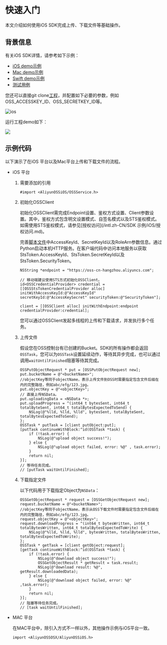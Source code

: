 # 快速入门

本文介绍如何使用iOS SDK完成上传、下载文件等基础操作。

## 背景信息

有关iOS SDK详情，请参考如下示例：

-   [iOS demo示例](https://github.com/aliyun/aliyun-oss-ios-sdk/tree/master/Example/AliyunOSSSDK-iOS-Example)
-   [Mac demo示例](https://github.com/aliyun/aliyun-oss-ios-sdk/tree/master/Example/AliyunOSSSDK-OSX-Example)
-   [Swift demo示例](https://github.com/aliyun/aliyun-oss-ios-sdk/tree/master/OSSSwiftDemo)
-   [测试用例](https://github.com/aliyun/AliyunOSSiOS/tree/master/AliyunOSSiOSTests)

您还可以直接git clone[工程](https://github.com/aliyun/aliyun-oss-ios-sdk)，并配置如下必要的参数，例如OSS\_ACCESSKEY\_ID、OSS\_SECRETKEY\_ID等。

![ios](https://static-aliyun-doc.oss-cn-hangzhou.aliyuncs.com/assets/img/zh-CN/0333749951/p88591.png)

运行工程demo如下：

![](https://static-aliyun-doc.oss-cn-hangzhou.aliyuncs.com/assets/img/zh-CN/0333749951/p13694.png)

## 示例代码

以下演示了在iOS 平台以及Mac平台上传和下载文件的流程。

-   iOS 平台
    1.  需要添加的引用

        ```
        #import <AliyunOSSiOS/OSSService.h>                            
        ```

    2.  初始化OSSClient

        初始化OSSClient需完成Endpoint设置、鉴权方式设置、Client参数设置。其中，鉴权方式包含明文设置模式、自签名模式以及STS鉴权模式。 如需使用STS鉴权模式，请参见[授权访问](/intl.zh-CN/SDK 示例/iOS/授权访问.md)。

        完善[脚本文件](https://github.com/aliyun/aliyun-oss-android-sdk/blob/master/app/sts_local_server/python/sts.py)中AccessKeyId、SecretKeyId以及RoleArn参数信息。通过Python启动本机HTTP服务。在客户端代码中访问本地服务以获取StsToken.AccessKeyId、StsToken.SecretKeyId以及StsToken.SecurityToken。

        ```
        NSString *endpoint = "https://oss-cn-hangzhou.aliyuncs.com";
        
        // 移动端建议使用STS方式初始化OSSClient。
        id<OSSCredentialProvider> credential = [[OSSStsTokenCredentialProvider alloc] initWithAccessKeyId:@"AccessKeyId" secretKeyId:@"AccessKeySecret" securityToken:@"SecurityToken"];
        
        client = [[OSSClient alloc] initWithEndpoint:endpoint credentialProvider:credential];                            
        ```

        您可以通过OSSClient发起多线程的上传和下载请求，并发执行多个任务。

    3.  上传文件

        假设您在OSS控制台有已创建的Bucket。SDK的所有操作都会返回`OSSTask`，您可以为`OSSTask`设置延续动作，等待其异步完成，也可以通过调用`waitUntilFinished`阻塞等待其完成。

        ```
        OSSPutObjectRequest * put = [OSSPutObjectRequest new];
        put.bucketName = @"<bucketName>";
        //objectKey等同于objectName，表示上传文件到OSS时需要指定包含文件后缀在内的完整路径，例如abc/efg/123.jpg。
        put.objectKey = @"<objectKey>";
        // 直接上传NSData。
        put.uploadingData = <NSData *>; 
        put.uploadProgress = ^(int64_t bytesSent, int64_t totalByteSent, int64_t totalBytesExpectedToSend) {
            NSLog(@"%lld, %lld, %lld", bytesSent, totalByteSent, totalBytesExpectedToSend);
        };
        OSSTask * putTask = [client putObject:put];
        [putTask continueWithBlock:^id(OSSTask *task) {
            if (!task.error) {
                NSLog(@"upload object success!");
            } else {
                NSLog(@"upload object failed, error: %@" , task.error);
            }
            return nil;
        }];
        // 等待任务完成。
        // [putTask waitUntilFinished];
        ```

    4.  下载指定文件

        以下代码用于下载指定Object为`NSData`：

        ```
        OSSGetObjectRequest * request = [OSSGetObjectRequest new];
        request.bucketName = @"<bucketName>";
        //objectKey等同于objectName，表示从OSS下载文件时需要指定包含文件后缀在内的完整路径，例如abc/efg/123.jpg。
        request.objectKey = @"<objectKey>";
        request.downloadProgress = ^(int64_t bytesWritten, int64_t totalBytesWritten, int64_t totalBytesExpectedToWrite) {
            NSLog(@"%lld, %lld, %lld", bytesWritten, totalBytesWritten, totalBytesExpectedToWrite);
        };
        OSSTask * getTask = [client getObject:request];
        [getTask continueWithBlock:^id(OSSTask *task) {
            if (!task.error) {
                NSLog(@"download object success!");
                OSSGetObjectResult * getResult = task.result;
                NSLog(@"download result: %@", getResult.downloadedData);
            } else {
                NSLog(@"download object failed, error: %@" ,task.error);
            }
            return nil;
        }];
        // 阻塞等待任务完成。
        // [task waitUntilFinished];
        ```

-   MAC 平台

    在MAC平台中，除引入方式不一样以外，其他操作示例与iOS平台一致。

    ```
    import <AliyunOSSOSX/AliyunOSSiOS.h>                    
    ```


